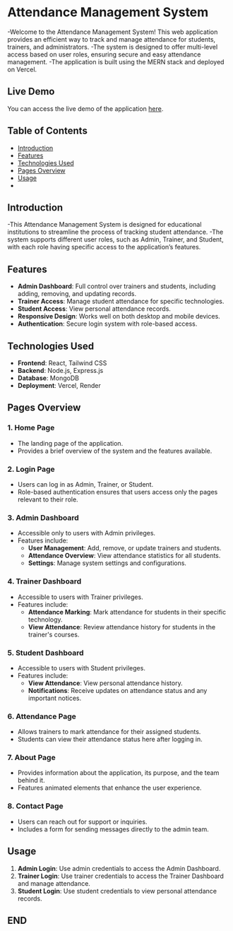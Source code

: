 # Attendance Management System

-Welcome to the Attendance Management System! This web application provides an efficient way to track and manage attendance for students, trainers, and administrators. 
-The system is designed to offer multi-level access based on user roles, ensuring secure and easy attendance management. 
-The application is built using the MERN stack and deployed on Vercel.

## Live Demo

You can access the live demo of the application [here](https://attendance-jslw.vercel.app/).

## Table of Contents

- [Introduction](#introduction)
- [Features](#features)
- [Technologies Used](#technologies-used)
- [Pages Overview](#pages-overview)
- [Usage](#usage)
- 
## Introduction

-This Attendance Management System is designed for educational institutions to streamline the process of tracking student attendance.
-The system supports different user roles, such as Admin, Trainer, and Student, with each role having specific access to the application’s features.

## Features

- **Admin Dashboard**: Full control over trainers and students, including adding, removing, and updating records.
- **Trainer Access**: Manage student attendance for specific technologies.
- **Student Access**: View personal attendance records.
- **Responsive Design**: Works well on both desktop and mobile devices.
- **Authentication**: Secure login system with role-based access.

## Technologies Used

- **Frontend**: React, Tailwind CSS
- **Backend**: Node.js, Express.js
- **Database**: MongoDB
- **Deployment**: Vercel, Render

## Pages Overview

### 1. **Home Page**
   - The landing page of the application.
   - Provides a brief overview of the system and the features available.

### 2. **Login Page**
   - Users can log in as Admin, Trainer, or Student.
   - Role-based authentication ensures that users access only the pages relevant to their role.

### 3. **Admin Dashboard**
   - Accessible only to users with Admin privileges.
   - Features include:
     - **User Management**: Add, remove, or update trainers and students.
     - **Attendance Overview**: View attendance statistics for all students.
     - **Settings**: Manage system settings and configurations.

### 4. **Trainer Dashboard**
   - Accessible to users with Trainer privileges.
   - Features include:
     - **Attendance Marking**: Mark attendance for students in their specific technology.
     - **View Attendance**: Review attendance history for students in the trainer's courses.

### 5. **Student Dashboard**
   - Accessible to users with Student privileges.
   - Features include:
     - **View Attendance**: View personal attendance history.
     - **Notifications**: Receive updates on attendance status and any important notices.

### 6. **Attendance Page**
   - Allows trainers to mark attendance for their assigned students.
   - Students can view their attendance status here after logging in.

### 7. **About Page**
   - Provides information about the application, its purpose, and the team behind it.
   - Features animated elements that enhance the user experience.

### 8. **Contact Page**
   - Users can reach out for support or inquiries.
   - Includes a form for sending messages directly to the admin team.

## Usage

1. **Admin Login**: Use admin credentials to access the Admin Dashboard.
2. **Trainer Login**: Use trainer credentials to access the Trainer Dashboard and manage attendance.
3. **Student Login**: Use student credentials to view personal attendance records.

## **END**
